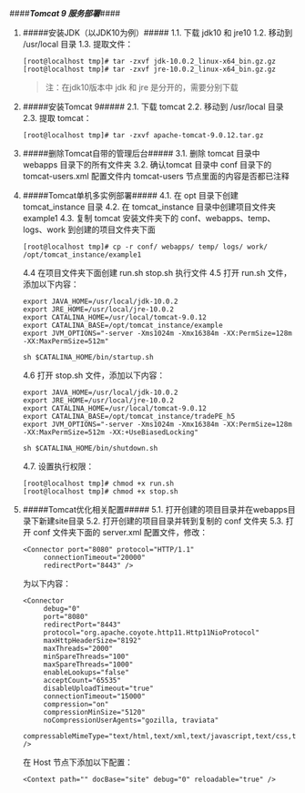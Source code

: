 ####***Tomcat 9 服务部署***####


1. #####安装JDK（以JDK10为例）#####
     1.1. 下载 jdk10 和 jre10
     1.2. 移动到 /usr/local 目录
     1.3. 提取文件：
     ```
     [root@localhost tmp]# tar -zxvf jdk-10.0.2_linux-x64_bin.gz.gz
     [root@localhost tmp]# tar -zxvf jre-10.0.2_linux-x64_bin.gz.gz
     ```
     > 注：在jdk10版本中 jdk 和 jre 是分开的，需要分别下载

2. #####安装Tomcat 9#####
     2.1. 下载 tomcat
     2.2. 移动到 /usr/local 目录
     2.3. 提取 tomcat：
     ```
     [root@localhost tmp]# tar -zxvf apache-tomcat-9.0.12.tar.gz

     ```

3. #####删除Tomcat自带的管理后台#####
     3.1. 删除 tomcat 目录中 webapps 目录下的所有文件夹
     3.2. 确认tomcat 目录中 conf 目录下的 tomcat-users.xml 配置文件内 tomcat-users 节点里面的内容是否都已注释

4. #####Tomcat单机多实例部署#####
     4.1. 在 opt 目录下创建 tomcat_instance 目录
     4.2. 在 tomcat_instance 目录中创建项目文件夹 example1
     4.3. 复制 tomcat 安装文件夹下的 conf、webapps、temp、logs、work 到创建的项目文件夹下面
     ```
     [root@localhost tmp]# cp -r conf/ webapps/ temp/ logs/ work/ /opt/tomcat_instance/example1

     ```
     4.4 在项目文件夹下面创建 run.sh stop.sh 执行文件
     4.5 打开 run.sh 文件，添加以下内容：
     ```
     export JAVA_HOME=/usr/local/jdk-10.0.2
     export JRE_HOME=/usr/local/jre-10.0.2
     export CATALINA_HOME=/usr/local/tomcat-9.0.12
     export CATALINA_BASE=/opt/tomcat_instance/example
     export JVM_OPTIONS="-server -Xms1024m -Xmx16384m -XX:PermSize=128m -XX:MaxPermSize=512m"

     sh $CATALINA_HOME/bin/startup.sh
     ```
     4.6 打开 stop.sh 文件，添加以下内容：
     ```
     export JAVA_HOME=/usr/local/jdk-10.0.2
     export JRE_HOME=/usr/local/jre-10.0.2
     export CATALINA_HOME=/usr/local/tomcat-9.0.12
     export CATALINA_BASE=/opt/tomcat_instance/tradePE_h5
     export JVM_OPTIONS="-server -Xms1024m -Xmx16384m -XX:PermSize=128m -XX:MaxPermSize=512m -XX:+UseBiasedLocking"

     sh $CATALINA_HOME/bin/shutdown.sh
     ```
     4.7. 设置执行权限：
     ```
     [root@localhost tmp]# chmod +x run.sh
     [root@localhost tmp]# chmod +x stop.sh
     ```
     
5. #####Tomcat优化相关配置#####
     5.1. 打开创建的项目目录并在webapps目录下新建site目录
     5.2. 打开创建的项目目录并转到复制的 conf 文件夹
     5.3. 打开 conf 文件夹下面的 server.xml 配置文件，修改：
     ```
     <Connector port="8080" protocol="HTTP/1.1"
          connectionTimeout="20000"
          redirectPort="8443" />
     ```
     为以下内容：
     ```
     <Connector
          debug="0"
          port="8080"
          redirectPort="8443"
          protocol="org.apache.coyote.http11.Http11NioProtocol"
          maxHttpHeaderSize="8192"
          maxThreads="2000"
          minSpareThreads="100"
          maxSpareThreads="1000"
          enableLookups="false"
          acceptCount="65535"
          disableUploadTimeout="true"
          connectionTimeout="15000"
          compression="on"
          compressionMinSize="5120"
          noCompressionUserAgents="gozilla, traviata"
          compressableMimeType="text/html,text/xml,text/javascript,text/css,text/plain,application/javascript,application/json" />
     ```
     在 Host 节点下添加以下配置：
     ```
     <Context path="" docBase="site" debug="0" reloadable="true" />
     ```
     